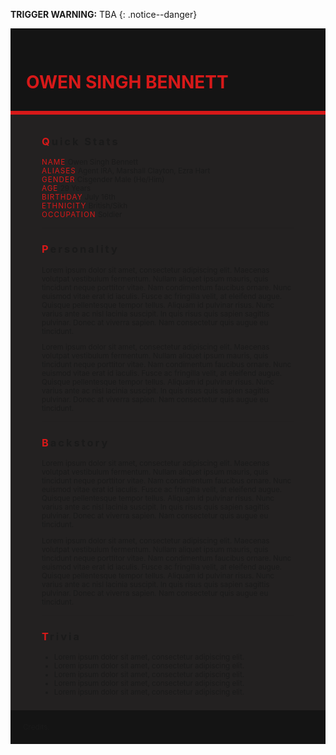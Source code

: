 **TRIGGER WARNING:** TBA
{: .notice--danger}

<!---------
header name
----------->

<div class="row" style="background-color:#141414; padding-top:30px; padding-left: 25px; padding-right: 25px; padding-bottom: 10px"><h1 style="color:#d71919"> OWEN SINGH BENNETT</h1></div>
<div style="background-color:#d71919;padding:3px;"></div>
<div class="row" style="background-color:#232121; padding-top:10px; padding-left: 50px; padding-right: 50px; padding-bottom: 10px">

<!---------
profile
----------->

<h3 class="text-uppercase font-weight-bold" style="letter-spacing:3px;">
    <span style="color:#d71919;">Q</span>uick Stats
</h3>

<small>
<span class="text-uppercase pr-3 font-weight-bold" style="color:#d71919;letter-spacing:1px;">NAME</span> &#09;&#09;Owen Singh Bennett<br>
<span class="text-uppercase pr-3 font-weight-bold" style="color:#d71919;letter-spacing:1px;">ALIASES</span> &#09;&#09;Agent IRA, Marshall Clayton, Ezra Hart<br>
<span class="text-uppercase pr-3 font-weight-bold" style="color:#d71919;letter-spacing:1px;">GENDER</span> &#09;&#09;Cisgender Male (He/Him)<br>
<span class="text-uppercase pr-3 font-weight-bold" style="color:#d71919;letter-spacing:1px;">AGE</span> &#09;&#09;29 Years<br>
<span class="text-uppercase pr-3 font-weight-bold" style="color:#d71919;letter-spacing:1px;">BIRTHDAY</span> &#09;&#09;July 16th<br>
<span class="text-uppercase pr-3 font-weight-bold" style="color:#d71919;letter-spacing:1px;">ETHNICITY</span> &#09;&#09;British/Sikh<br>
<span class="text-uppercase pr-3 font-weight-bold" style="color:#d71919;letter-spacing:1px;">OCCUPATION</span> &#09;&#09;Soldier<br>
</small>

<hr class="w-100 my-5" style="border-color:#e6d7c5;opacity:.2;">

<!---------
personality
----------->
<h3 class="text-uppercase font-weight-bold" style="letter-spacing:3px;">
    <span style="color:#d71919;">P</span>ersonality
</h3>

<small>
<p>Lorem ipsum dolor sit amet, consectetur adipiscing elit. Maecenas volutpat vestibulum fermentum. Nullam aliquet ipsum mauris, quis tincidunt neque porttitor vitae. Nam condimentum faucibus ornare. Nunc euismod vitae erat id iaculis. Fusce ac fringilla velit, at eleifend augue. Quisque pellentesque tempor tellus. Aliquam id pulvinar risus. Nunc varius ante ac nisl lacinia suscipit. In quis risus quis sapien sagittis pulvinar. Donec at viverra sapien. Nam consectetur quis augue eu tincidunt.</p>

<p>Lorem ipsum dolor sit amet, consectetur adipiscing elit. Maecenas volutpat vestibulum fermentum. Nullam aliquet ipsum mauris, quis tincidunt neque porttitor vitae. Nam condimentum faucibus ornare. Nunc euismod vitae erat id iaculis. Fusce ac fringilla velit, at eleifend augue. Quisque pellentesque tempor tellus. Aliquam id pulvinar risus. Nunc varius ante ac nisl lacinia suscipit. In quis risus quis sapien sagittis pulvinar. Donec at viverra sapien. Nam consectetur quis augue eu tincidunt.</p>
</small>

<hr class="w-100 my-5" style="border-color:#e6d7c5;opacity:.2;">

<!---------
backstory
----------->
<h3 class="text-uppercase font-weight-bold" style="letter-spacing:3px;">
    <span style="color:#d71919;">B</span>ackstory
</h3>

<small>
<p>Lorem ipsum dolor sit amet, consectetur adipiscing elit. Maecenas volutpat vestibulum fermentum. Nullam aliquet ipsum mauris, quis tincidunt neque porttitor vitae. Nam condimentum faucibus ornare. Nunc euismod vitae erat id iaculis. Fusce ac fringilla velit, at eleifend augue. Quisque pellentesque tempor tellus. Aliquam id pulvinar risus. Nunc varius ante ac nisl lacinia suscipit. In quis risus quis sapien sagittis pulvinar. Donec at viverra sapien. Nam consectetur quis augue eu tincidunt.</p>

<p>Lorem ipsum dolor sit amet, consectetur adipiscing elit. Maecenas volutpat vestibulum fermentum. Nullam aliquet ipsum mauris, quis tincidunt neque porttitor vitae. Nam condimentum faucibus ornare. Nunc euismod vitae erat id iaculis. Fusce ac fringilla velit, at eleifend augue. Quisque pellentesque tempor tellus. Aliquam id pulvinar risus. Nunc varius ante ac nisl lacinia suscipit. In quis risus quis sapien sagittis pulvinar. Donec at viverra sapien. Nam consectetur quis augue eu tincidunt.</p>
</small>

<hr class="w-100 my-5" style="border-color:#e6d7c5;opacity:.2;">


<!---------
trivia
----------->

<h3 class="text-uppercase font-weight-bold" style="letter-spacing:3px;">
    <span style="color:#d71919;">T</span>rivia
</h3>

<small>
<ul>
<li>Lorem ipsum dolor sit amet, consectetur adipiscing elit.</li>
<li>Lorem ipsum dolor sit amet, consectetur adipiscing elit.</li>
<li>Lorem ipsum dolor sit amet, consectetur adipiscing elit.</li>
<li>Lorem ipsum dolor sit amet, consectetur adipiscing elit.</li>
<li>Lorem ipsum dolor sit amet, consectetur adipiscing elit.</li>
</ul>
</small>

</div>
<div class="row" style="background-color:#141414; padding: 20px;"><small>Credits.</small></div>



